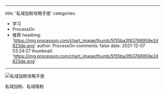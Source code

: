 
---
title: '私域加粉攻略手册'
categories: 
 - 学习
 - ProcessOn
 - 推荐
headimg: 'https://img.processon.com/chart_image/thumb/5f55ba3f63768959e2d823de.png'
author: ProcessOn
comments: false
date: 2021-12-07 03:24:27
thumbnail: 'https://img.processon.com/chart_image/thumb/5f55ba3f63768959e2d823de.png'
---

<div>   
<img class="thumb" alt="私域加粉攻略手册" src="https://img.processon.com/chart_image/thumb/5f55ba3f63768959e2d823de.png" referrerpolicy="no-referrer">
<p>私域加粉、私域吸粉</p>  
</div>
            